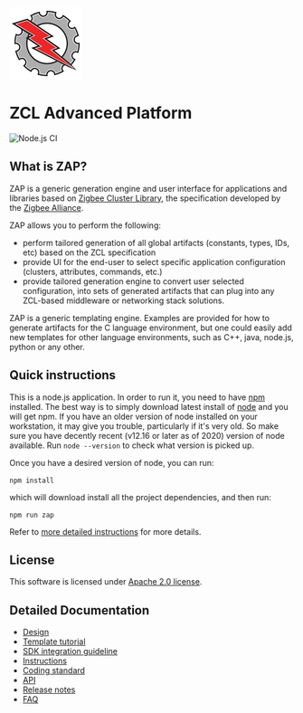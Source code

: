 ![ZCL Advanced Platform](src-electron/icons/zap_128x128.png)

# ZCL Advanced Platform

![Node.js CI](https://github.com/project-chip/zap/workflows/Node.js%20CI/badge.svg)

## What is ZAP?

ZAP is a generic generation engine and user interface for applications and libraries based on [Zigbee Cluster Library](https://zigbeealliance.org/developer_resources/zigbee-cluster-library/), the specification developed by the [Zigbee Alliance](https://zigbeealliance.org/).

ZAP allows you to perform the following:

- perform tailored generation of all global artifacts (constants, types, IDs, etc) based on the ZCL specification
- provide UI for the end-user to select specific application configuration (clusters, attributes, commands, etc.)
- provide tailored generation engine to convert user selected configuration, into sets of generated artifacts that can plug into any ZCL-based middleware or networking stack solutions.

ZAP is a generic templating engine. Examples are provided for how to generate artifacts for the C language environment, but one could easily add new templates for other language environments, such as C++, java, node.js, python or any other.

## Quick instructions

This is a node.js application. In order to run it, you need to have [npm](https://www.npmjs.com/) installed. The best way is to simply download latest install of [node](https://nodejs.org/en/download/) and you will get npm. If you have an older version of node installed on your workstation, it may give you trouble, particularly if it's very old. So make sure you have decently recent (v12.16 or later as of 2020) version of node available. Run `node --version` to check what version is picked up.

Once you have a desired version of node, you can run:

```
npm install
```

which will download install all the project dependencies, and then run:

```
npm run zap
```

Refer to [more detailed instructions](docs/instructions.md) for more details.

## License

This software is licensed under [Apache 2.0 license](LICENSE.txt).

## Detailed Documentation

- [Design](docs/design.md)
- [Template tutorial](docs/template-tutorial.md)
- [SDK integration guideline](docs/sdk-integration.md)
- [Instructions](docs/instructions.md)
- [Coding standard](docs/coding-standard.md)
- [API](docs/api.md)
- [Release notes](docs/releasenotes.md)
- [FAQ](docs/faq.md)
